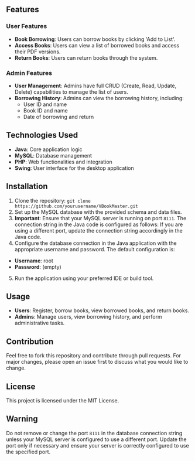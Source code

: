 ## Features

### User Features
- **Book Borrowing**: Users can borrow books by clicking 'Add to List'.
- **Access Books**: Users can view a list of borrowed books and access their PDF versions.
- **Return Books**: Users can return books through the system.

### Admin Features
- **User Management**: Admins have full CRUD (Create, Read, Update, Delete) capabilities to manage the list of users.
- **Borrowing History**: Admins can view the borrowing history, including:
  - User ID and name
  - Book ID and name
  - Date of borrowing and return

## Technologies Used
- **Java**: Core application logic
- **MySQL**: Database management
- **PHP**: Web functionalities and integration
- **Swing**: User interface for the desktop application

## Installation
1. Clone the repository: `git clone https://github.com/yourusername/VBookMaster.git`
2. Set up the MySQL database with the provided schema and data files.
3. **Important**: Ensure that your MySQL server is running on port `8111`. The connection string in the Java code is configured as follows:
If you are using a different port, update the connection string accordingly in the Java code.
4. Configure the database connection in the Java application with the appropriate username and password. The default configuration is:
- **Username**: root
- **Password**: (empty)

5. Run the application using your preferred IDE or build tool.

## Usage
- **Users**: Register, borrow books, view borrowed books, and return books.
- **Admins**: Manage users, view borrowing history, and perform administrative tasks.

## Contribution
Feel free to fork this repository and contribute through pull requests. For major changes, please open an issue first to discuss what you would like to change.

## License
This project is licensed under the MIT License.

## Warning
Do not remove or change the port `8111` in the database connection string unless your MySQL server is configured to use a different port. Update the port only if necessary and ensure your server is correctly configured to use the specified port.
